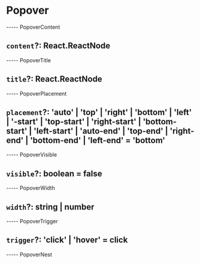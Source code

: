 # Popover

----- PopoverContent

## `content`?: React.ReactNode

----- PopoverTitle

## `title`?: React.ReactNode

----- PopoverPlacement

## `placement`?: 'auto' | 'top' | 'right' | 'bottom' | 'left' | '-start' | 'top-start' | 'right-start' | 'bottom-start' | 'left-start' | 'auto-end' | 'top-end' | 'right-end' | 'bottom-end' | 'left-end' = 'bottom'

----- PopoverVisible

## `visible`?: boolean = false

----- PopoverWidth

## `width`?: string | number

----- PopoverTrigger

## `trigger`?: 'click' | 'hover' = click

----- PopoverNest
